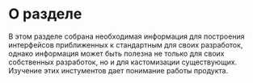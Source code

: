 # О разделе

В этом разделе собрана необходимая информация для построения интерфейсов приближенных к стандартным для своих разработок, однако информация может быть полезна не только для своих собственных разработок, но и для кастомизации существующих.
Изучение этих инстументов дает понимание работы продукта.